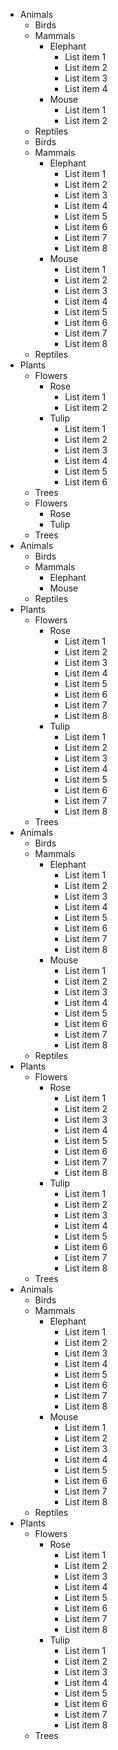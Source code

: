 
<link rel="stylesheet" href="https://www.guofei.site/public/css/bootstrap.css">


<div>
<ul class="litree">
  <!-- Root node (Category) -->
  <li><div class="sticky">Animals</div>
    <ul>
      <!-- Sub category -->
      <li><div class="sticky">Birds</div></li> <!-- Second level node -->
      <li><div class="sticky">Mammals</div>
        <ul>
          <!-- Skill -->
          <li><div>Elephant</div>
            <ul>
              <!-- Attribute -->
              <li><div>List item 1</div></li>
              <li><div>List item 2</div></li>
              <li><div>List item 3</div></li>
              <li><div>List item 4</div></li>
            </ul>
          </li>
          <li><div>Mouse</div>
            <ul>
              <li><div>List item 1</div></li>
              <li><div>List item 2</div></li>
            </ul>
          </li>
        </ul>
      </li>
      <li><div class="sticky">Reptiles</div></li>
      <li><div class="sticky">Birds</div></li>
      <li><div class="sticky">Mammals</div>
        <ul>
          <li><div>Elephant</div>
            <ul>
              <li><div>List item 1</div></li>
              <li><div>List item 2</div></li>
              <li><div>List item 3</div></li>
              <li><div>List item 4</div></li>
              <li><div>List item 5</div></li>
              <li><div>List item 6</div></li>
              <li><div>List item 7</div></li>
              <li><div>List item 8</div></li>
            </ul>
          </li>
          <li><div>Mouse</div>
            <ul>
              <li><div>List item 1</div></li>
              <li><div>List item 2</div></li>
              <li><div>List item 3</div></li>
              <li><div>List item 4</div></li>
              <li><div>List item 5</div></li>
              <li><div>List item 6</div></li>
              <li><div>List item 7</div></li>
              <li><div>List item 8</div></li>
            </ul>
          </li>
        </ul>
      </li>
      <li><div class="sticky">Reptiles</div></li>
    </ul>
  </li>

  <li><div class="sticky">Plants</div>
    <ul>
      <li><div class="sticky">Flowers</div>
        <ul>
          <li><div>Rose</div>
            <ul>
              <li><div>List item 1</div></li>
              <li><div>List item 2</div></li>
            </ul>
          </li>
          <li><div>Tulip</div>
            <ul>
              <li><div>List item 1</div></li>
              <li><div>List item 2</div></li>
              <li><div>List item 3</div></li>
              <li><div>List item 4</div></li>
              <li><div>List item 5</div></li>
              <li><div>List item 6</div></li>
            </ul>
          </li>
        </ul>
      </li>
      <li><div class="sticky">Trees</li>
      <li><div class="sticky">Flowers</div>
        <ul>
          <li><div>Rose</div></li>
          <li><div>Tulip</div>
          </li>
        </ul>
      </li>
      <li><div class="sticky">Trees</li>
    </ul>
  </li>
  <li><div class="sticky">Animals</div>
    <ul>
      <li><div class="sticky">Birds</div></li>
      <li><div class="sticky">Mammals</div>
        <ul>
          <li><div>Elephant</div></li>
          <li><div>Mouse</div></li>
        </ul>
      </li>
      <li><div class="sticky">Reptiles</div></li>
    </ul>
  </li>
  <li><div class="sticky">Plants</div>
    <ul>
      <li><div class="sticky">Flowers</div>
        <ul>
          <li><div>Rose</div>
            <ul>
              <li><div>List item 1</div></li>
              <li><div>List item 2</div></li>
              <li><div>List item 3</div></li>
              <li><div>List item 4</div></li>
              <li><div>List item 5</div></li>
              <li><div>List item 6</div></li>
              <li><div>List item 7</div></li>
              <li><div>List item 8</div></li>
            </ul>
          </li>
          <li><div>Tulip</div>
            <ul>
              <li><div>List item 1</div></li>
              <li><div>List item 2</div></li>
              <li><div>List item 3</div></li>
              <li><div>List item 4</div></li>
              <li><div>List item 5</div></li>
              <li><div>List item 6</div></li>
              <li><div>List item 7</div></li>
              <li><div>List item 8</div></li>
            </ul>
          </li>
        </ul>
      </li>
      <li><div class="sticky">Trees</li>
    </ul>
  </li>
  <li><div class="sticky">Animals</div>
    <ul>
      <li><div class="sticky">Birds</div></li>
      <li><div class="sticky">Mammals</div>
        <ul>
          <li><div>Elephant</div>
            <ul>
              <li><div>List item 1</div></li>
              <li><div>List item 2</div></li>
              <li><div>List item 3</div></li>
              <li><div>List item 4</div></li>
              <li><div>List item 5</div></li>
              <li><div>List item 6</div></li>
              <li><div>List item 7</div></li>
              <li><div>List item 8</div></li>
            </ul>
          </li>
          <li><div>Mouse</div>
            <ul>
              <li><div>List item 1</div></li>
              <li><div>List item 2</div></li>
              <li><div>List item 3</div></li>
              <li><div>List item 4</div></li>
              <li><div>List item 5</div></li>
              <li><div>List item 6</div></li>
              <li><div>List item 7</div></li>
              <li><div>List item 8</div></li>
            </ul>
          </li>
        </ul>
      </li>
      <li><div class="sticky">Reptiles</div></li>
    </ul>
  </li>

  <li><div class="sticky">Plants</div>
    <ul>
      <li><div class="sticky">Flowers</div>
        <ul>
          <li><div>Rose</div>
            <ul>
              <li><div>List item 1</div></li>
              <li><div>List item 2</div></li>
              <li><div>List item 3</div></li>
              <li><div>List item 4</div></li>
              <li><div>List item 5</div></li>
              <li><div>List item 6</div></li>
              <li><div>List item 7</div></li>
              <li><div>List item 8</div></li>
            </ul>
          </li>
          <li><div>Tulip</div>
            <ul>
              <li><div>List item 1</div></li>
              <li><div>List item 2</div></li>
              <li><div>List item 3</div></li>
              <li><div>List item 4</div></li>
              <li><div>List item 5</div></li>
              <li><div>List item 6</div></li>
              <li><div>List item 7</div></li>
              <li><div>List item 8</div></li>
            </ul>
          </li>
        </ul>
      </li>
      <li><div class="sticky">Trees</li>
    </ul>
  </li>

  <li><div class="sticky">Animals</div>
    <ul>
      <li><div class="sticky">Birds</div></li>
      <li><div class="sticky">Mammals</div>
        <ul>
          <li><div>Elephant</div>
            <ul>
              <li><div>List item 1</div></li>
              <li><div>List item 2</div></li>
              <li><div>List item 3</div></li>
              <li><div>List item 4</div></li>
              <li><div>List item 5</div></li>
              <li><div>List item 6</div></li>
              <li><div>List item 7</div></li>
              <li><div>List item 8</div></li>
            </ul>
          </li>
          <li><div>Mouse</div>
            <ul>
              <li><div>List item 1</div></li>
              <li><div>List item 2</div></li>
              <li><div>List item 3</div></li>
              <li><div>List item 4</div></li>
              <li><div>List item 5</div></li>
              <li><div>List item 6</div></li>
              <li><div>List item 7</div></li>
              <li><div>List item 8</div></li>
            </ul>
          </li>
        </ul>
      </li>
      <li><div class="sticky">Reptiles</div></li>
    </ul>
  </li>
  <li><div class="sticky">Plants</div>
    <ul>
      <li><div class="sticky">Flowers</div>
        <ul>
          <li><div>Rose</div>
            <ul>
              <li><div>List item 1</div></li>
              <li><div>List item 2</div></li>
              <li><div>List item 3</div></li>
              <li><div>List item 4</div></li>
              <li><div>List item 5</div></li>
              <li><div>List item 6</div></li>
              <li><div>List item 7</div></li>
              <li><div>List item 8</div></li>
            </ul>
          </li>
          <li><div>Tulip</div>
            <ul>
              <li><div>List item 1</div></li>
              <li><div>List item 2</div></li>
              <li><div>List item 3</div></li>
              <li><div>List item 4</div></li>
              <li><div>List item 5</div></li>
              <li><div>List item 6</div></li>
              <li><div>List item 7</div></li>
              <li><div>List item 8</div></li>
            </ul>
          </li>
        </ul>
      </li>
      <li><div class="sticky">Trees</li>
    </ul>
  </li>
</ul>
</div>
